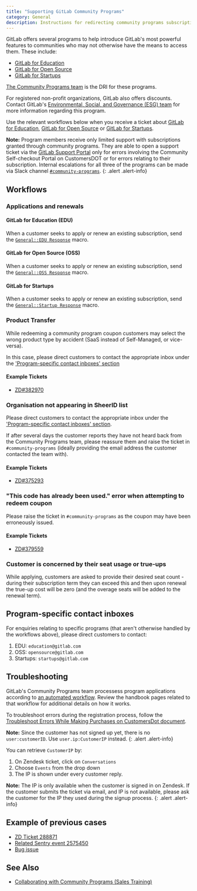 ```yaml
---
title: "Supporting GitLab Community Programs"
category: General
description: Instructions for redirecting community programs subscription inquiries
---
```


GitLab offers several programs to help introduce GitLab's most powerful features to communities who may not otherwise have the means to access them. These include:

- [GitLab for Education](/handbook/marketing/developer-relations/community-programs/education-program/)
- [GitLab for Open Source](/handbook/marketing/developer-relations/community-programs/opensource-program/)
- [GitLab for Startups](/handbook/marketing/developer-relations/community-programs/startups-program/)

[The Community Programs team](/handbook/marketing/developer-relations/community-programs/) is the DRI for these programs.

For registered non-profit organizations, GitLab also offers discounts. Contact GitLab's [Environmental, Social, and Governance (ESG) team](/handbook/legal/esg/#faq) for more information regarding this program.

Use the relevant workflows below when you receive a ticket about [GitLab for Education](https://about.gitlab.com/solutions/education/), [GitLab for Open Source](https://about.gitlab.com/solutions/open-source/) or [GitLab for Startups](https://about.gitlab.com/solutions/startups/).

**Note:** Program members receive only limited support with subscriptions granted through community programs. They are able to open a support ticket via the [GitLab Support Portal](https://about.gitlab.com/support/#issues-with-billing-purchasing-subscriptions-or-licenses) only for errors involving the Community Self-checkout Portal on CustomersDOT or for errors relating to their subscription. Internal escalations for all three of the programs can be made via Slack channel [`#community-programs`](https://join.slack.com/share/zt-op8hxhoy-V4TBiVh_r41H6uelJeCPfA).
{: .alert .alert-info}

## Workflows

### Applications and renewals

#### GitLab for Education (EDU)

When a customer seeks to apply or renew an existing subscription, send the [`General::EDU Response`](https://gitlab.com/gitlab-com/support/support-ops/zendesk-global/macros/-/blob/master/macros/active/General/EDU%20Response.yaml) macro.

#### GitLab for Open Source (OSS)

When a customer seeks to apply or renew an existing subscription, send the [`General::OSS Response`](https://gitlab.com/gitlab-com/support/support-ops/zendesk-global/macros/-/blob/master/macros/active/General/OSS%20Response.yaml) macro.

#### GitLab for Startups

When a customer seeks to apply or renew an existing subscription, send the [`General::Startup Response`](https://gitlab.com/gitlab-com/support/support-ops/zendesk-global/macros/-/blob/master/macros/active/General/Startup%20Response.yaml) macro.

### Product Transfer

While redeeming a community program coupon customers may select the wrong product type by accident (SaaS instead of Self-Managed, or vice-versa).

In this case, please direct customers to contact the appropriate inbox under the ['Program-specific contact inboxes' section](#program-specific-contact-inboxes)

#### Example Tickets

- [ZD#382970](https://gitlab.zendesk.com/agent/tickets/382970)

### Organisation not appearing in SheerID list

Please direct customers to contact the appropriate inbox under the ['Program-specific contact inboxes' section](#program-specific-contact-inboxes).

If after several days the customer reports they have not heard back from the Community Programs team, please reassure them and raise the ticket in `#community-programs` (ideally providing the email address the customer contacted the team with).

#### Example Tickets

- [ZD#375293](https://gitlab.zendesk.com/agent/tickets/375293)

### "This code has already been used." error when attempting to redeem coupon

Please raise the ticket in `#community-programs` as the coupon may have been erroneously issued.

#### Example Tickets

- [ZD#379559](https://gitlab.zendesk.com/agent/tickets/379559)

### Customer is concerned by their seat usage or true-ups

While applying, customers are asked to provide their desired seat count - during their subscription term they can exceed this and then upon renewal the true-up cost will be zero (and the overage seats will be added to the renewal term).

## Program-specific contact inboxes

For enquiries relating to specific programs (that aren't otherwise handled by the workflows above), please direct customers to contact:

 1. EDU: `education@gitlab.com`
 1. OSS: `opensource@gitlab.com`
 1. Startups: `startups@gitlab.com`

## Troubleshooting

GitLab's Community Programs team processess program applications according to [an automated workflow](/handbook/marketing/developer-relations/community-programs/automated-community-programs/). Review the handbook pages related to that workflow for additional details on how it works.

To troubleshoot errors during the registration process, follow the [Troubleshoot Errors While Making Purchases on CustomersDot document](/handbook/support/license-and-renewals/workflows/customersdot/troubleshoot_errors_while_making_purchases#getting-error-message-from-sentry).

**Note:** Since the customer has not signed up yet, there is no `user:customerID`. Use `user.ip:CustomerIP` instead.
{: .alert .alert-info}

You can retrieve `CustomerIP` by:

1. On Zendesk ticket, click on `Conversations`
1. Choose `Events` from the drop down
1. The IP is shown under every customer reply.

**Note:** The IP is only available when the customer is signed in on Zendesk. If the customer submits the ticket via email, and IP is not available, please ask the customer for the IP they used during the signup process.
{: .alert .alert-info}

## Example of previous cases

- [ZD Ticket 288871](https://gitlab.zendesk.com/agent/tickets/288871)
- [Related Sentry event 2575450](https://sentry.gitlab.net/gitlab/customersgitlabcom/issues/2575450/events/40335146/)
- [Bug issue](https://gitlab.com/gitlab-org/customers-gitlab-com/-/issues/4288)

## See Also

- [Collaborating with Community Programs (Sales Training)](/handbook/sales/training/sales-enablement-sessions/enablement/collaborating-community-programs/)
